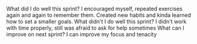 What did I do well this sprint?
I encouraged myself, repeated exercises again and again to remember them. Created new habits and kinda learned how to set a smaller goals.
What didn't I do well this sprint?
I didn't work with time properly, still was afraid to ask for help sometimes
What can I improve on next sprint?
I can improve my focus and tenacity
